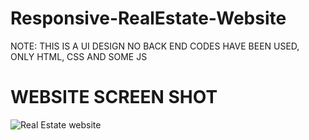 # Responsive-RealEstate-Website

NOTE: THIS IS A UI DESIGN NO BACK END CODES HAVE BEEN USED, ONLY HTML, CSS AND SOME JS

# WEBSITE SCREEN SHOT

![Real Estate website](https://github.com/Mitalicops/Responsive-RealEstate-Website/assets/120451953/5e82dd09-85b4-4474-9248-00798457c45f)



